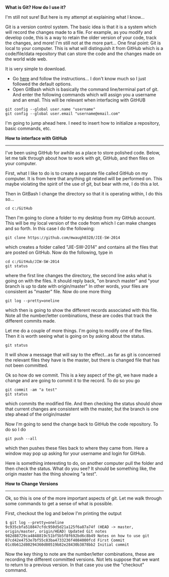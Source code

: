 **What is Git? How do I use it?**

I'm still not sure! But here is my attempt at explaining what I know...

Git is a version control system. The basic idea is that it is a system which will record the changes made to a file. For example, as you modify and develop code, this is a way to retain the older version of your code, track the changes, and more! I'm still not at the more part... One final point: Git is local to your computer. This is what will distinguish it from GitHub which is a code/file/data repository that can store the code and the changes made on the world wide web.

It is very simple to download.

* Go [here](https://git-scm.com/) and follow the instructions... I don't know much so I just followed the default options.
* Open GitBash which is basically the command line/terminal part of git. And enter the following commands which will assign you a username and an email. This will be relevant when interfacing with GitHUB

```
git config --global user.name "username"    
git config --global user.email "username@email.com"
```

I'm going to jump ahead here. I need to insert how to initialize a repository, basic commands, etc.

**How to interface with GitHub**

----------

I've been using GitHub for awhile as a place to store polished code. Below, let me talk through about how to work with git, GitHub, and then files on your computer.

First, what I like to do is to create a separate file called GitHub on my computer. It is from here that anything git related will be performed on. This maybe violating the spirit of the use of git, but bear with me, I do this a lot.

Then in GitBash I change the directory so that it is operating within, I do this so...

```
cd c:/GitHub
```

Then I'm going to clone a folder to my desktop from my GitHub account. This will be my local version of the code from which I can make changes and so forth. In this case I do the following:

```
git clone https://github.com/mwaugh0328/JIE-SW-2014
```

which creates a folder called "JIE-SW-2014" and contains all the files that are posted on GitHub. Now do the following, type in

```
cd c:/GitHub/JIW-SW-2014
git status
```

where the first line changes the directory, the second line asks what is going on with the files. It should reply back, "on branch master" and "your branch is up to date with origin/master" In other words, your files are consistent as "master" file. Now do one more thing

```
git log --pretty=oneline
```

which then is going to show the different records associated with this file. Note all the number/letter combinations, these are codes that track the different commits made.

Let me do a couple of more things. I'm going to modify one of the files. Then it is worth seeing what is going on by asking about the status.

```
git status
```

It will show a message that will say to the effect...as far as git is concerned the relevant files they have is the master, but there is changed file that has not been committed.

Ok so how do we commit. This is a key aspect of the git, we have made a change and are going to commit it to the record. To do so you go

```
git commit -am "a test"
git status
```

which commits the modified file. And then checking the status should show that current changes are consistent with the master, but the branch is one step ahead of the origin/master

Now I'm going to send the change back to GitHub the code repository. To do so I do

```
git push --all
```

which then pushes these files back to where they came from. Here a window may pop up asking for your username and login for GitHub.

Here is something interesting to do, on another computer pull the folder and then check the status. What do you see? It should be something like, the origin master has the thing showing "a test".

**How to Change Versions**

----------

Ok, so this is one of the more important aspects of git. Let me walk through some commands to get a sense of what is possible.

First, checkout the log and below I'm printing the output

```    
$ git log --pretty=oneline
9c935cbfa518847cfdc950d5d21a125f6a87a74f (HEAD -> master, origin/master, origin/HEAD) Updated Git notes
982d88729ca4848819c51bf5b5f8f692bd6c8b49 Notes on how to use git
87cd42e4753e7bf55c83ba4733236f4084000fcd First Commit
01c0b612d80294360d80519b82e28430b3878bb2 Initial commit
```
Now the key thing to note are the number/letter combinations, these are recording the different committed versions. Not lets suppose that we want to return to a previous version. In that case you use the "checkout" command. 
